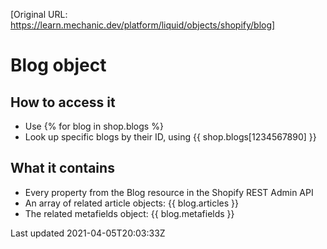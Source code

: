 [Original URL: https://learn.mechanic.dev/platform/liquid/objects/shopify/blog]

# Blog object

## How to access it

- Use {% for blog in shop.blogs %}
- Look up specific blogs by their ID, using {{ shop.blogs[1234567890] }}

## What it contains

- Every property from the Blog resource in the Shopify REST Admin API
- An array of related article objects: {{ blog.articles }}
- The related metafields object: {{ blog.metafields }}

Last updated 2021-04-05T20:03:33Z